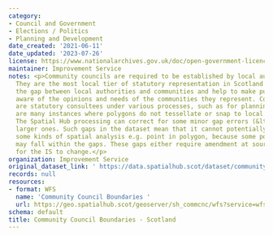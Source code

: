 ```yaml
---
category:
- Council and Government
- Elections / Politics
- Planning and Development
date_created: '2021-06-11'
date_updated: '2023-07-26'
license: https://www.nationalarchives.gov.uk/doc/open-government-licence/version/3/
maintainer: Improvement Service
notes: <p>Community councils are required to be established by local authorities.
  They are the most local tier of statutory representation in Scotland. They bridge
  the gap between local authorities and communities and help to make public bodies
  aware of the opinions and needs of the communities they represent. Community councils
  are statutory consultees under various processes, such as for planning applications.  There
  are many instances where polygons do not tessellate or snap to local authority boundaries.
  The Spatial Hub processing can correct for some minor gap errors (&lt;5m) but not
  larger ones. Such gaps in the dataset mean that it cannot potentially be used for
  some kinds of spatial analysis e.g. point in polygon, because some point locations
  may fall within the gaps. These gaps either require amendment at source or approval
  for the IS to change.</p>
organization: Improvement Service
original_dataset_link: ' https://data.spatialhub.scot/dataset/community_council_boundaries-is'
records: null
resources:
- format: WFS
  name: 'Community Council Boundaries '
  url: https://geo.spatialhub.scot/geoserver/sh_commcnc/wfs?service=wfs&typeName=sh_commcnc:pub_commcnc
schema: default
title: Community Council Boundaries - Scotland
---
```

